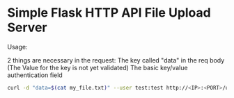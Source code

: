 # Simple Flask HTTP API File Upload Server

Usage:

2 things are necessary in the request:
The key called "data" in the req body (The Value for the key is not yet validated)
The basic key/value authentication field

```bash
curl -d "data=$(cat my_file.txt)" --user test:test http://<IP>:<PORT>/upload
```
